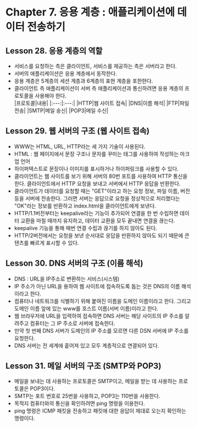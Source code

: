 # Chapter 7. 응용 계층 : 애플리케이션에 데이터 전송하기

## Lesson 28. 응용 계층의 역할
- 서비스를 요청하는 측은 클라이언트, 서비스를 제공하는 측은 서버라고 한다.  
- 서버의 애플리케이션은 응용 계층에서 동작한다.  
- 응용 계층은 5계층의 세션 계층과 6계층의 표현 계층을 포한한다.  
- 클라이언트 측 애플리케이션이 서버 측 애플리케이션과 통신하려면 응용 계층의 프로토콜을 사용해야 한다.  
    |프로토콜|내용|
    |:---:|:---:|
    |HTTP|웹 사이트 접속|
    |DNS|이름 해석|
    |FTP|파일 전송|
    |SMTP|메일 송신|
    |POP3|메일 수신|

## Lesson 29. 웹 서버의 구조 (웹 사이트 접속)
- WWW는 HTML, URL, HTTP라는 세 가지 기술이 사용된다.  
- HTML : 웹 페이지에서 문장 구조나 문자를 꾸미는 태그를 사용하여 작성하는 마크업 언어  
- 하이퍼텍스트로 문장이나 이미지를 표시하거나 하이퍼링크를 사용할 수 있다.  
- 클라이언트는 웹 사이트를 보기 위해 서버의 80번 포트를 사용하여 HTTP 통신을 한다. 클라이언트에서 HTTP 요청을 보내고 서버에서 HTTP 응답을 반환한다.  
- 클라이언트가 데이터를 요청할 때는 "GET"이라고 하는 요청 정보, 파일 이름, 버전 등을 서버에 전송한다. 그러면 서버는 응답으로 요청을 정상적으로 처리했다는 "OK"라는 정보를 반환하고 index.html을 클라이언트에게 보낸다.  
- HTTP/1.1버전부터는 keepalive라는 기능이 추가되어 연결을 한 번 수립하면 데이터 교환을 마칠 때까지 유지하고, 데이터 교환을 모두 끝내면 연결을 끊는다.  
- keepalive 기능을 통해 매번 연결 수립과 끊기를 하지 않아도 된다.  
- HTTP/2버전에서는 요청을 보낸 순서대로 응답을 반환하지 않아도 되기 때문에 콘텐츠를 빠르게 표시할 수 있다.  

## Lesson 30. DNS 서버의 구조 (이름 해석)
- DNS : URL을 IP주소로 변환하는 서비스(시스템)  
- IP 주소가 아닌 URL을 용하여 웹 사이트에 접속하도록 돕는 것은 DNS의 이름 해석이라고 한다.  
- 컴퓨터나 네트워크를 식별하기 위해 붙여진 이름을 도메인 이름이라고 한다. 그리고 도메인 이름 앞에 있는 www를 호스트 이름(서버 이름)이라고 한다.  
- 웹 브라우저에 URL을 입력하여 접속하면 DNS 서버는 해당 사이트의 IP 주소를 알려주고 컴퓨터는 그 IP 주소로 서버에 접속한다.  
- 만약 첫 번째 DNS 서버가 도메인의 IP 주소를 모르면 다른 DSN 서버에 IP 주소를 요청한다.  
- DNS 서버는 전 세계에 흩어져 있고 모두 계층적으로 연결되어 있다.  

## Lesson 31. 메일 서버의 구조 (SMTP와 POP3)
- 메일을 보내는 데 사용하는 프로토콜은 SMTP이고, 메일을 받는 데 사용하는 프로토콜은 POP3이다.  
- SMTP는 포트 번호로 25번을 사용하고, POP3는 110번을 사용한다.  
- 목적지 컴퓨터와의 통신을 확인하려면 ping 명령을 이용한다.  
- ping 명령은 ICMP 패킷을 전송하고 패킷에 대한 응답이 제대로 오는지 확인하는 명령이다.  